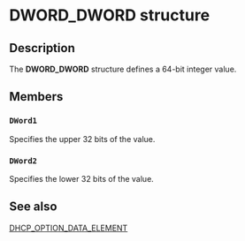 # DWORD_DWORD structure

## Description

The **DWORD_DWORD** structure defines a 64-bit integer value.

## Members

### `DWord1`

Specifies the upper 32 bits of the value.

### `DWord2`

Specifies the lower 32 bits of the value.

## See also

[DHCP_OPTION_DATA_ELEMENT](https://learn.microsoft.com/windows/desktop/api/dhcpsapi/ns-dhcpsapi-dhcp_option_data_element)